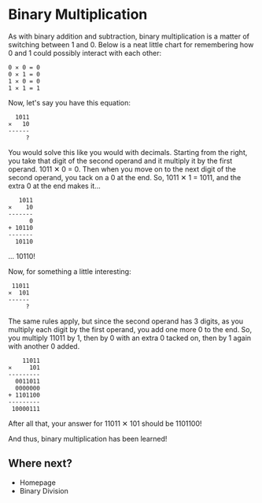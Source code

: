 # Binary Multiplication

As with binary addition and subtraction, binary multiplication is a matter of switching between 1 and 0. Below is a neat little chart for remembering how 0 and 1 could possibly interact with each other:

```
0 ✕ 0 = 0
0 ✕ 1 = 0
1 ✕ 0 = 0
1 ✕ 1 = 1
```

Now, let's say you have this equation:

```
  1011
✕   10
------
     ?
```

You would solve this like you would with decimals. Starting from the right, you take that digit of the second operand and it multiply it by the first operand. 1011 ✕ 0 = 0. Then when you move on to the next digit of the second operand, you tack on a 0 at the end. So, 1011 ✕ 1 = 1011, and the extra 0 at the end makes it...

```
   1011
✕    10
-------
      0
+ 10110
-------
  10110
```

... 10110!

Now, for something a little interesting:

```
 11011
✕  101
------
     ?
```

The same rules apply, but since the second operand has 3 digits, as you multiply each digit by the first operand, you add one more 0 to the end. So, you multiply 11011 by 1, then by 0 with an extra 0 tacked on, then by 1 again with another 0 added.

```
    11011
✕     101
---------
  0011011
  0000000
+ 1101100
---------
 10000111
```

After all that, your answer for 11011 ✕ 101 should be 1101100!

And thus, binary multiplication has been learned!

## Where next?

- Homepage
- Binary Division
